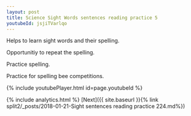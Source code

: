 ```yaml
---
layout: post
title: Science Sight Words sentences reading practice 5
youtubeId: jsjiTVarlqo
---
```

 
 
Helps to learn sight words and their spelling.

Opportunitiy to repeat the spelling. 

Practice spelling. 
 
Practice for spelling bee competitions. 
 
{% include youtubePlayer.html id=page.youtubeId %}
 
 
{% include analytics.html %} 
[Next]({{ site.baseurl }}{% link  split2/_posts/2018-01-21-Sight sentences reading practice 224.md%})
 
